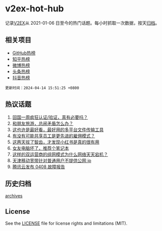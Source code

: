 # v2ex-hot-hub

 记录[V2EX](https://www.v2ex.com/)从 2021-01-06 日至今的热门话题。每小时抓取一次数据，按天[归档](archives)。
 
 ## 相关项目

- [GitHub热榜](https://github.com/lonnyzhang423/github-hot-hub)
- [知乎热榜](https://github.com/lonnyzhang423/zhihu-hot-hub)
- [微博热榜](https://github.com/lonnyzhang423/weibo-hot-hub)
- [头条热榜](https://github.com/lonnyzhang423/toutiao-hot-hub)
- [抖音热榜](https://github.com/lonnyzhang423/douyin-hot-hub)


 `更新时间：2024-04-14 15:51:25 +0800`

## 热议话题

1. [回国一周疯狂认证/验证，真有必要吗？](https://www.v2ex.com/t/1032337)
1. [和朋友旅游，总闹矛盾怎么办？](https://www.v2ex.com/t/1032249)
1. [这也许是最好看，最好用的多平台文件传输工具](https://www.v2ex.com/t/1032270)
1. [有没有可能共享员工是更先进的雇佣模式？](https://www.v2ex.com/t/1032289)
1. [这两天拔了智齿，才发现小红书是真的很有用](https://www.v2ex.com/t/1032294)
1. [女友电脑坏了，推荐个笔记本](https://www.v2ex.com/t/1032225)
1. [这样的双运营商的组网模式为什么网络天天宕机？](https://www.v2ex.com/t/1032194)
1. [天津移动宽带针对普通用户不提供公网 ip](https://www.v2ex.com/t/1032205)
1. [腾讯云发布 0408 故障报告](https://www.v2ex.com/t/1032290)

## 历史归档

[archives](archives)

## License

See the [LICENSE](LICENSE) file for license rights and limitations (MIT).
